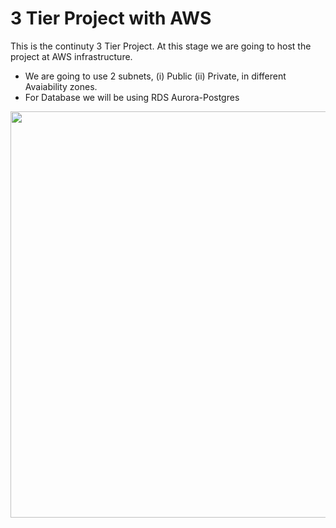 # 3 Tier Project with AWS

This is the continuty 3 Tier Project. At this stage we are going to host the project at AWS infrastructure.

- We are going to use 2 subnets, (i) Public (ii) Private, in different Avaiability zones.
- For Database we will be using RDS Aurora-Postgres






<p align="center">
  <img width="750" height="650" src="https://github.com/mudassirsh/3-Tier-Flask-App/assets/18271814/f268add1-7834-48e1-adef-4572c7fcd23e">
</p>

